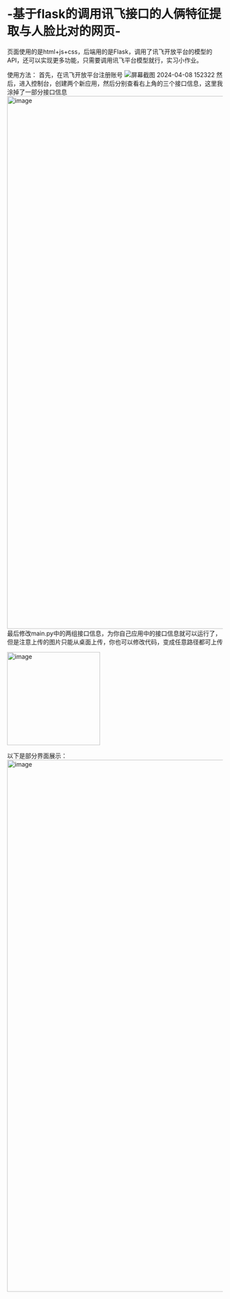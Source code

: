 # -基于flask的调用讯飞接口的人俩特征提取与人脸比对的网页-
页面使用的是html+js+css，后端用的是Flask，调用了讯飞开放平台的模型的API，还可以实现更多功能，只需要调用讯飞平台模型就行，实习小作业。

使用方法：
首先，在讯飞开放平台注册账号
![屏幕截图 2024-04-08 152322](https://github.com/cuimengke/-Flask-API-/assets/137397371/be9c2f2a-4ce2-4f6f-b748-19adca8d2189)
然后，进入控制台，创建两个新应用，然后分别查看右上角的三个接口信息，这里我涂掉了一部分接口信息
<img width="1241" alt="image" src="https://github.com/cuimengke/-Flask-API-/assets/137397371/26d9e777-d477-4ab0-9634-de33facb473f">
最后修改main.py中的两组接口信息，为你自己应用中的接口信息就可以运行了，但是注意上传的图片只能从桌面上传，你也可以修改代码，变成任意路径都可上传

<img width="217" alt="image" src="https://github.com/cuimengke/-Flask-API-/assets/137397371/9c844e8b-12b4-4b95-a35b-90e4d98f68b6">

以下是部分界面展示：
<img width="1239" alt="image" src="https://github.com/cuimengke/-Flask-API-/assets/137397371/7518c016-f230-4f6d-aa9e-ba7544a0631e">


